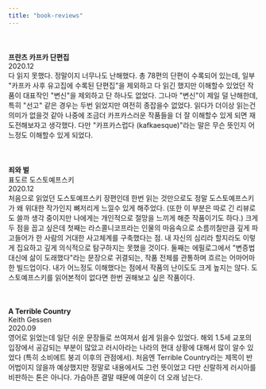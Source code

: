 ```yaml
---
title: "book-reviews"
---
```


<style type="text/css">
.review {
  margin-top: 50px;
  margin-bottom: 50px;
}
.fa {
  color: orange;
}
</style>
<link rel="stylesheet" href="https://cdnjs.cloudflare.com/ajax/libs/font-awesome/4.7.0/css/font-awesome.min.css">

<div>
  <div class="review">
    <strong>프란츠 카프카 단편집</strong>
    <div>2020.12</div>
    다 읽지 못했다. 정말이지 너무나도 난해했다. 총 78편의 단편이 수록되어 있는데, 일부 "카프카 사후 유고집에 수록된 단편집"을 제외하고 다 읽긴 했지만 이해할수 있었던 작품이 대표작인 "변신"을 제외하고 단 하나도 없었다. 그나마 "변신"이 제일 덜 난해한데, 특히 "선고" 같은 경우는 두번 읽었지만 여전히 종잡을수 없었다. 읽다가 더이상 읽는건 의미가 없을것 같아 나중에 조금더 카프카스러운 작품들을 더 잘 이해할수 있게 되면 재도전해보자고 생각했다. 다만 "카프카스럽다 (kafkaesque)"라는 말은 무슨 뜻인지 어느정도 이해할수 있게 되었다.
  </div>
  <div class="review">
    <strong>죄와 벌</strong>
    <div>표도르 도스토예프스키</div>
    <div>2020.12</div>
    처음으로 읽었던 도스토예프스키 장편인데 한번 읽는 것만으로도 정말 도스토예프스키가 왜 위대한 작가인지 뼈저리게 느낄수 있게 해주었다. (또한 이 부분은 따로 긴 리뷰로도 쓸까 생각 중이지만 나에게는 개인적으로 절망을 느끼게 해준 작품이기도 하다.) 크게 두 점을 꼽고 싶은데 첫째는 라스콜니코프라는 인물의 마음속으로 소름끼칠만큼 깊게 파고들어가 한 사람의 거대한 사고체계를 구축했다는 점. 내 자신의 심리라 할지라도 이렇게 집요하고 깊게 의식적으로 탐구하지는 못했을 것이다. 둘째는 에필로그에서 "변증법 대신에 삶이 도래했다"라는 문장으로 귀결되는, 작품 전체를 관통하며 흐르는 어마어마한 빌드업이다. 내가 어느정도 이해했다는 점에서 작품의 난이도도 크게 높지는 않다. 도스토예프스키를 읽어본적이 없다면 한번 권해보고 싶은 작품이다.
  </div>
  <div class="review">
    <strong>A Terrible Country</strong>
    <div>Keith Gessen</div>
    <div>2020.09</div>
    <div>
      <span class="fa fa-star"></span>
      <span class="fa fa-star"></span>
      <span class="fa fa-star"></span>
      <span class="fa fa-star-o"></span>
      <span class="fa fa-star-o"></span>
    </div>
    영어로 읽었는데 일단 쉬운 문장들로 쓰여져서 쉽게 읽을수 있었다. 해외 1.5세 교포의 입장에서 공감되는 부분이 많았고 러시아라는 나라의 현대 상황에 대해서 많이 알수 있었다 (특히 소비에트 붕괴 이후의 관점에서). 처음엔 Terrible Country라는 제목이 반어법이지 않을까 예상했지만 정말로 내용에서도 그런 뜻이었고 다만 신랄하게 러시아를 비판하는 톤은 아니다. 가슴아픈 결말 때문에 여운이 더 오래 남는다.
  </div>
</div>

